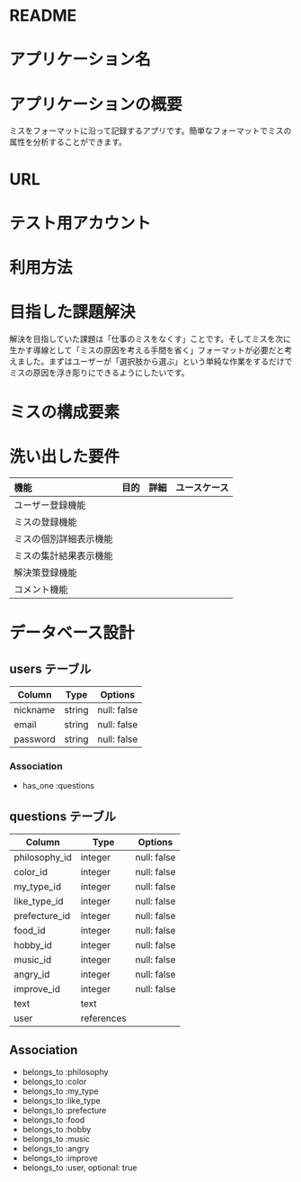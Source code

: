 # README

# アプリケーション名
# アプリケーションの概要
 ミスをフォーマットに沿って記録するアプリです。簡単なフォーマットでミスの属性を分析することができます。
# URL
# テスト用アカウント
# 利用方法
# 目指した課題解決
 解決を目指していた課題は「仕事のミスをなくす」ことです。そしてミスを次に生かす導線として「ミスの原因を考える手間を省く」フォーマットが必要だと考えました。まずはユーザーが「選択肢から選ぶ」という単純な作業をするだけでミスの原因を浮き彫りにできるようにしたいです。
 
# ミスの構成要素

# 洗い出した要件

| 機能 | 目的 | 詳細 | ユースケース |
| :---- | :---- | :----| :---- |
| ユーザー登録機能
| ミスの登録機能
| ミスの個別詳細表示機能
| ミスの集計結果表示機能
| 解決策登録機能
| コメント機能

# データベース設計

## users テーブル

| Column   | Type   | Options     |
| -------- | ------ | ----------- |
| nickname | string | null: false |
| email    | string | null: false |
| password | string | null: false |

### Association

- has_one  :questions

## questions テーブル

| Column        | Type       | Options     |
| ------------- | ---------- | ----------- |
| philosophy_id | integer    | null: false |
| color_id      | integer    | null: false |
| my_type_id    | integer    | null: false |
| like_type_id  | integer    | null: false |
| prefecture_id | integer    | null: false |
| food_id       | integer    | null: false |
| hobby_id      | integer    | null: false |
| music_id      | integer    | null: false |
| angry_id      | integer    | null: false |
| improve_id    | integer    | null: false |
| text          | text       |             |
| user          | references |             |

## Association
- belongs_to :philosophy
- belongs_to :color
- belongs_to :my_type
- belongs_to :like_type
- belongs_to :prefecture
- belongs_to :food
- belongs_to :hobby
- belongs_to :music
- belongs_to :angry
- belongs_to :improve
- belongs_to :user, optional: true
